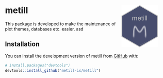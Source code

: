 
<!-- README.md is generated from README.Rmd. Please edit that file -->

# metill <img src="man/figures/logo.png" align="right" height="139" />

<!-- badges: start -->
<!-- badges: end -->

This package is developed to make the maintenance of plot themes,
databases etc. easier. asd

## Installation

You can install the development version of metill from
[GitHub](https://github.com/) with:

``` r
# install.packages("devtools")
devtools::install_github("metill-is/metill")
```
